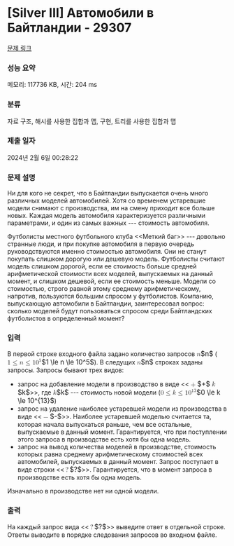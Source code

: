 # [Silver III] Автомобили в Байтландии - 29307 

[문제 링크](https://www.acmicpc.net/problem/29307) 

### 성능 요약

메모리: 117736 KB, 시간: 204 ms

### 분류

자료 구조, 해시를 사용한 집합과 맵, 구현, 트리를 사용한 집합과 맵

### 제출 일자

2024년 2월 6일 00:28:22

### 문제 설명

<p>Ни для кого не секрет, что в Байтландии выпускается очень много различных моделей автомобилей. Хотя со временем устаревшие модели снимают с производства, им на смену приходит все больше новых. Каждая модель автомобиля характеризуется различными параметрами, и один из самых важных --- стоимость автомобиля.</p>

<p>Футболисты местного футбольного клуба <<Меткий баг>> --- довольно странные люди, и при покупке автомобиля в первую очередь руководствуются именно стоимостью автомобиля. Они не станут покупать слишком дорогую или дешевую модель. Футболисты считают модель слишком дорогой, если ее стоимость больше средней арифметической стоимости всех моделей, выпускаемых на данный момент, и слишком дешевой, если ее стоимость меньше. Модели со стоимостью, строго равной этому среднему арифметическому, напротив, пользуются большим спросом у футболистов. Компанию, выпускающую автомобили в Байтландии, заинтересовал вопрос: сколько моделей будут пользоваться спросом среди Байтландских футболистов в определенный момент?</p>

### 입력 

 <p>В первой строке входного файла задано количество запросов <mjx-container class="MathJax" jax="CHTML" style="font-size: 109%; position: relative;"><mjx-math class="MJX-TEX" aria-hidden="true"><mjx-mi class="mjx-i"><mjx-c class="mjx-c1D45B TEX-I"></mjx-c></mjx-mi></mjx-math><mjx-assistive-mml unselectable="on" display="inline"><math xmlns="http://www.w3.org/1998/Math/MathML"><mi>n</mi></math></mjx-assistive-mml><span aria-hidden="true" class="no-mathjax mjx-copytext">$n$</span></mjx-container> (<mjx-container class="MathJax" jax="CHTML" style="font-size: 109%; position: relative;"><mjx-math class="MJX-TEX" aria-hidden="true"><mjx-mn class="mjx-n"><mjx-c class="mjx-c31"></mjx-c></mjx-mn><mjx-mo class="mjx-n" space="4"><mjx-c class="mjx-c2264"></mjx-c></mjx-mo><mjx-mi class="mjx-i" space="4"><mjx-c class="mjx-c1D45B TEX-I"></mjx-c></mjx-mi><mjx-mo class="mjx-n" space="4"><mjx-c class="mjx-c2264"></mjx-c></mjx-mo><mjx-msup space="4"><mjx-mn class="mjx-n"><mjx-c class="mjx-c31"></mjx-c><mjx-c class="mjx-c30"></mjx-c></mjx-mn><mjx-script style="vertical-align: 0.393em;"><mjx-mn class="mjx-n" size="s"><mjx-c class="mjx-c35"></mjx-c></mjx-mn></mjx-script></mjx-msup></mjx-math><mjx-assistive-mml unselectable="on" display="inline"><math xmlns="http://www.w3.org/1998/Math/MathML"><mn>1</mn><mo>≤</mo><mi>n</mi><mo>≤</mo><msup><mn>10</mn><mn>5</mn></msup></math></mjx-assistive-mml><span aria-hidden="true" class="no-mathjax mjx-copytext">$1 \le n \le 10^5$</span></mjx-container>). В следущих <mjx-container class="MathJax" jax="CHTML" style="font-size: 109%; position: relative;"><mjx-math class="MJX-TEX" aria-hidden="true"><mjx-mi class="mjx-i"><mjx-c class="mjx-c1D45B TEX-I"></mjx-c></mjx-mi></mjx-math><mjx-assistive-mml unselectable="on" display="inline"><math xmlns="http://www.w3.org/1998/Math/MathML"><mi>n</mi></math></mjx-assistive-mml><span aria-hidden="true" class="no-mathjax mjx-copytext">$n$</span></mjx-container> строках заданы запросы. Запросы бывают трех видов:</p>

<ul>
	<li>запрос на добавление модели в производство в виде <<<mjx-container class="MathJax" jax="CHTML" style="font-size: 109%; position: relative;"><mjx-math class="MJX-TEX" aria-hidden="true"><mjx-mo class="mjx-n"><mjx-c class="mjx-c2B"></mjx-c></mjx-mo></mjx-math><mjx-assistive-mml unselectable="on" display="inline"><math xmlns="http://www.w3.org/1998/Math/MathML"><mo>+</mo></math></mjx-assistive-mml><span aria-hidden="true" class="no-mathjax mjx-copytext">$+$</span></mjx-container> <mjx-container class="MathJax" jax="CHTML" style="font-size: 109%; position: relative;"><mjx-math class="MJX-TEX" aria-hidden="true"><mjx-mi class="mjx-i"><mjx-c class="mjx-c1D458 TEX-I"></mjx-c></mjx-mi></mjx-math><mjx-assistive-mml unselectable="on" display="inline"><math xmlns="http://www.w3.org/1998/Math/MathML"><mi>k</mi></math></mjx-assistive-mml><span aria-hidden="true" class="no-mathjax mjx-copytext">$k$</span></mjx-container>>>, где <mjx-container class="MathJax" jax="CHTML" style="font-size: 109%; position: relative;"><mjx-math class="MJX-TEX" aria-hidden="true"><mjx-mi class="mjx-i"><mjx-c class="mjx-c1D458 TEX-I"></mjx-c></mjx-mi></mjx-math><mjx-assistive-mml unselectable="on" display="inline"><math xmlns="http://www.w3.org/1998/Math/MathML"><mi>k</mi></math></mjx-assistive-mml><span aria-hidden="true" class="no-mathjax mjx-copytext">$k$</span></mjx-container> --- стоимость новой модели (<mjx-container class="MathJax" jax="CHTML" style="font-size: 109%; position: relative;"><mjx-math class="MJX-TEX" aria-hidden="true"><mjx-mn class="mjx-n"><mjx-c class="mjx-c30"></mjx-c></mjx-mn><mjx-mo class="mjx-n" space="4"><mjx-c class="mjx-c2264"></mjx-c></mjx-mo><mjx-mi class="mjx-i" space="4"><mjx-c class="mjx-c1D458 TEX-I"></mjx-c></mjx-mi><mjx-mo class="mjx-n" space="4"><mjx-c class="mjx-c2264"></mjx-c></mjx-mo><mjx-msup space="4"><mjx-mn class="mjx-n"><mjx-c class="mjx-c31"></mjx-c><mjx-c class="mjx-c30"></mjx-c></mjx-mn><mjx-script style="vertical-align: 0.393em;"><mjx-texatom size="s" texclass="ORD"><mjx-mn class="mjx-n"><mjx-c class="mjx-c31"></mjx-c><mjx-c class="mjx-c33"></mjx-c></mjx-mn></mjx-texatom></mjx-script></mjx-msup></mjx-math><mjx-assistive-mml unselectable="on" display="inline"><math xmlns="http://www.w3.org/1998/Math/MathML"><mn>0</mn><mo>≤</mo><mi>k</mi><mo>≤</mo><msup><mn>10</mn><mrow data-mjx-texclass="ORD"><mn>13</mn></mrow></msup></math></mjx-assistive-mml><span aria-hidden="true" class="no-mathjax mjx-copytext">$0 \le k \le 10^{13}$</span></mjx-container>)</li>
	<li>запрос на удаление наиболее устаревшей модели из производства в виде <<<mjx-container class="MathJax" jax="CHTML" style="font-size: 109%; position: relative;"><mjx-math class="MJX-TEX" aria-hidden="true"><mjx-mo class="mjx-n"><mjx-c class="mjx-c2212"></mjx-c></mjx-mo></mjx-math><mjx-assistive-mml unselectable="on" display="inline"><math xmlns="http://www.w3.org/1998/Math/MathML"><mo>−</mo></math></mjx-assistive-mml><span aria-hidden="true" class="no-mathjax mjx-copytext">$-$</span></mjx-container>>>. Наиболее устаревшей моделью считается та, которая начала выпускаться раньше, чем все остальные, выпускаемые в данный момент. Гарантируется, что при поступлении этого запроса в производстве есть хотя бы одна модель.</li>
	<li>запрос на вывод количества моделей в производстве, стоимость которых равна среднему арифметическому стоимостей всех автомобилей, выпускаемых в данный момент. Запрос поступает в виде строки <<<mjx-container class="MathJax" jax="CHTML" style="font-size: 109%; position: relative;"><mjx-math class="MJX-TEX" aria-hidden="true"><mjx-mo class="mjx-n"><mjx-c class="mjx-c3F"></mjx-c></mjx-mo></mjx-math><mjx-assistive-mml unselectable="on" display="inline"><math xmlns="http://www.w3.org/1998/Math/MathML"><mo>?</mo></math></mjx-assistive-mml><span aria-hidden="true" class="no-mathjax mjx-copytext">$?$</span></mjx-container>>>. Гарантируется, что в момент запроса в производстве есть хотя бы одна модель.</li>
</ul>

<p>Изначально в производстве нет ни одной модели.</p>

### 출력 

 <p>На каждый запрос вида <<<mjx-container class="MathJax" jax="CHTML" style="font-size: 109%; position: relative;"><mjx-math class="MJX-TEX" aria-hidden="true"><mjx-mo class="mjx-n"><mjx-c class="mjx-c3F"></mjx-c></mjx-mo></mjx-math><mjx-assistive-mml unselectable="on" display="inline"><math xmlns="http://www.w3.org/1998/Math/MathML"><mo>?</mo></math></mjx-assistive-mml><span aria-hidden="true" class="no-mathjax mjx-copytext">$?$</span></mjx-container>>> выведите ответ в отдельной строке. Ответы выводите в порядке следования запросов во входном файле.</p>

